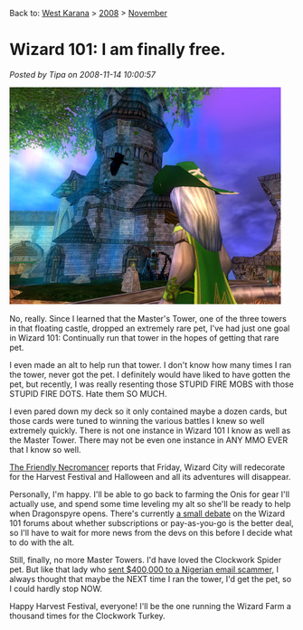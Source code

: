 Back to: [West Karana](/posts/westkarana.md) > [2008](/posts/2008/westkarana.md) > [November](./westkarana.md)
# Wizard 101: I am finally free.

*Posted by Tipa on 2008-11-14 10:00:57*

![](../../../uploads/2008/11/wizardgraphicalclient-2008-11-13-23-45-43-45.jpg "wizardgraphicalclient-2008-11-13-23-45-43-45")

No, really. Since I learned that the Master's Tower, one of the three towers in that floating castle, dropped an extremely rare pet, I've had just one goal in Wizard 101: Continually run that tower in the hopes of getting that rare pet.

I even made an alt to help run that tower. I don't know how many times I ran the tower, never got the pet. I definitely would have liked to have gotten the pet, but recently, I was really resenting those STUPID FIRE MOBS with those STUPID FIRE DOTS. Hate them SO MUCH.

I even pared down my deck so it only contained maybe a dozen cards, but those cards were tuned to winning the various battles I knew so well extremely quickly. There is not one instance in Wizard 101 I know as well as the Master Tower. There may not be even one instance in ANY MMO EVER that I know so well.

[The Friendly Necromancer](http://thefriendlynecromancer.blogspot.com/) reports that Friday, Wizard City will redecorate for the Harvest Festival and Halloween and all its adventures will disappear.

Personally, I'm happy. I'll be able to go back to farming the Onis for gear I'll actually use, and spend some time leveling my alt so she'll be ready to help when Dragonspyre opens. There's currently [a small debate](https://www.wizard101.com/site/posts/list/2528.ftl) on the Wizard 101 forums about whether subscriptions or pay-as-you-go is the better deal, so I'll have to wait for more news from the devs on this before I decide what to do with the alt.

Still, finally, no more Master Towers. I'd have loved the Clockwork Spider pet. But like that lady who [sent $400,000 to a Nigerian email scammer](http://www.katu.com/news/34292654.html), I always thought that maybe the NEXT time I ran the tower, I'd get the pet, so I could hardly stop NOW.

Happy Harvest Festival, everyone! I'll be the one running the Wizard Farm a thousand times for the Clockwork Turkey.


